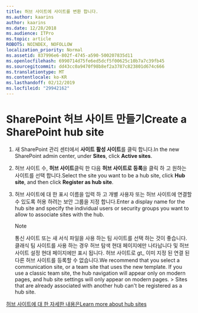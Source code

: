 ```yaml
---
title: 허브 사이트에 사이트를 변환 합니다.
ms.author: kaarins
author: kaarins
ms.date: 12/28/2018
ms.audience: ITPro
ms.topic: article
ROBOTS: NOINDEX, NOFOLLOW
localization_priority: Normal
ms.assetid: 837996e6-802f-4745-a590-500207835d11
ms.openlocfilehash: 6990714d75fe6ed5dcf5f00625c10b7a7c39fb45
ms.sourcegitcommit: dd43cc0a9470f98b8ef2a3787c823801d674c666
ms.translationtype: MT
ms.contentlocale: ko-KR
ms.lasthandoff: 02/12/2019
ms.locfileid: "29942162"
---
```

# <a name="create-a-sharepoint-hub-site"></a><span data-ttu-id="e73aa-102">SharePoint 허브 사이트 만들기</span><span class="sxs-lookup"><span data-stu-id="e73aa-102">Create a SharePoint hub site</span></span>

1. <span data-ttu-id="e73aa-103">새 SharePoint 관리 센터에서 **사이트** **활성 사이트**를 클릭 합니다.</span><span class="sxs-lookup"><span data-stu-id="e73aa-103">In the new SharePoint admin center, under **Sites**, click **Active sites**.</span></span> 
    
2. <span data-ttu-id="e73aa-104">허브 사이트 수, **허브 사이트**클릭 한 다음 **허브 사이트로 등록**을 클릭 하 고 원하는 사이트를 선택 합니다.</span><span class="sxs-lookup"><span data-stu-id="e73aa-104">Select the site you want to be a hub site, click **Hub site**, and then click **Register as hub site**.</span></span> 
    
3. <span data-ttu-id="e73aa-105">허브 사이트에 대 한 표시 이름을 입력 하 고 개별 사용자 또는 허브 사이트에 연결할 수 있도록 허용 하려는 보안 그룹을 지정 합니다.</span><span class="sxs-lookup"><span data-stu-id="e73aa-105">Enter a display name for the hub site and specify the individual users or security groups you want to allow to associate sites with the hub.</span></span>
    
    > [!NOTE]
    >  <span data-ttu-id="e73aa-p101">통신 사이트 또는 새 서식 파일을 사용 하는 팀 사이트를 선택 하는 것이 좋습니다. 클래식 팀 사이트를 사용 하는 경우 허브 탐색 현대 페이지에만 나타납니다 및 허브 사이트 설정 현대 페이지에만 표시 됩니다. 허브 사이트로 gt_ 이미 지정 된 연결 된 다른 허브 사이트를 등록할 수 없습니다.</span><span class="sxs-lookup"><span data-stu-id="e73aa-p101">We recommend that you select a communication site, or a team site that uses the new template. If you use a classic team site, the hub navigation will appear only on modern pages, and hub site settings will only appear on modern pages. >  Sites that are already associated with another hub can't be registered as a hub site.</span></span> 
  
[<span data-ttu-id="e73aa-109">허브 사이트에 대 한 자세한 내용은</span><span class="sxs-lookup"><span data-stu-id="e73aa-109">Learn more about hub sites</span></span>](https://go.microsoft.com/fwlink/?linkid=869149)
  

